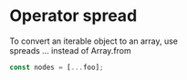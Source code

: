 # Operator spread

To convert an iterable object to an array, use  
spreads ... instead of Array.from   

```javascript
const nodes = [...foo];
```   
